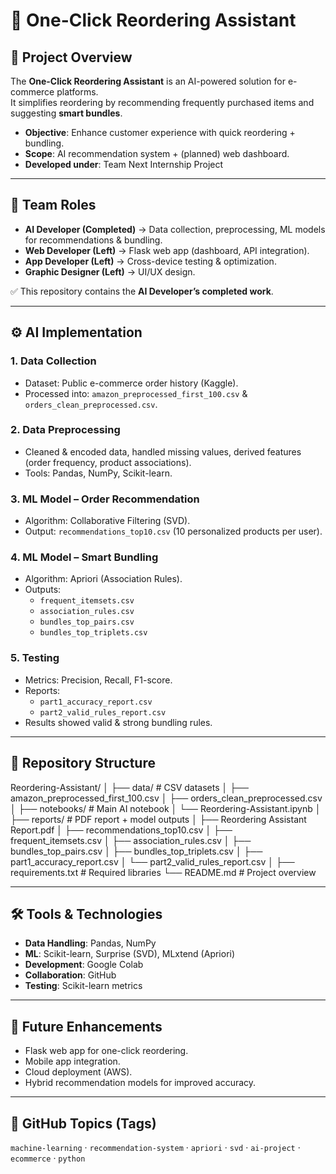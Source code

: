 # 🛒 One-Click Reordering Assistant

## 📌 Project Overview
The **One-Click Reordering Assistant** is an AI-powered solution for e-commerce platforms.  
It simplifies reordering by recommending frequently purchased items and suggesting **smart bundles**.

- **Objective**: Enhance customer experience with quick reordering + bundling.  
- **Scope**: AI recommendation system + (planned) web dashboard.  
- **Developed under**: Team Next Internship Project  

---

## 👥 Team Roles
- **AI Developer (Completed)** → Data collection, preprocessing, ML models for recommendations & bundling.  
- **Web Developer (Left)** → Flask web app (dashboard, API integration).  
- **App Developer (Left)** → Cross-device testing & optimization.  
- **Graphic Designer (Left)** → UI/UX design.  

✅ This repository contains the **AI Developer’s completed work**.

---

## ⚙️ AI Implementation

### 1. Data Collection
- Dataset: Public e-commerce order history (Kaggle).  
- Processed into: `amazon_preprocessed_first_100.csv` & `orders_clean_preprocessed.csv`.  

### 2. Data Preprocessing
- Cleaned & encoded data, handled missing values, derived features (order frequency, product associations).  
- Tools: Pandas, NumPy, Scikit-learn.  

### 3. ML Model – Order Recommendation
- Algorithm: Collaborative Filtering (SVD).  
- Output: `recommendations_top10.csv` (10 personalized products per user).  

### 4. ML Model – Smart Bundling
- Algorithm: Apriori (Association Rules).  
- Outputs:  
  - `frequent_itemsets.csv`  
  - `association_rules.csv`  
  - `bundles_top_pairs.csv`  
  - `bundles_top_triplets.csv`  

### 5. Testing
- Metrics: Precision, Recall, F1-score.  
- Reports:  
  - `part1_accuracy_report.csv`  
  - `part2_valid_rules_report.csv`  
- Results showed valid & strong bundling rules.

---

## 📂 Repository Structure
Reordering-Assistant/
│
├── data/ # CSV datasets
│ ├── amazon_preprocessed_first_100.csv
│ ├── orders_clean_preprocessed.csv
│
├── notebooks/ # Main AI notebook
│ └── Reordering-Assistant.ipynb
│
├── reports/ # PDF report + model outputs
│ ├── Reordering Assistant Report.pdf
│ ├── recommendations_top10.csv
│ ├── frequent_itemsets.csv
│ ├── association_rules.csv
│ ├── bundles_top_pairs.csv
│ ├── bundles_top_triplets.csv
│ ├── part1_accuracy_report.csv
│ └── part2_valid_rules_report.csv
│
├── requirements.txt # Required libraries
└── README.md # Project overview


---

## 🛠 Tools & Technologies
- **Data Handling**: Pandas, NumPy  
- **ML**: Scikit-learn, Surprise (SVD), MLxtend (Apriori)  
- **Development**: Google Colab  
- **Collaboration**: GitHub  
- **Testing**: Scikit-learn metrics  

---

## 🚀 Future Enhancements
- Flask web app for one-click reordering.  
- Mobile app integration.  
- Cloud deployment (AWS).  
- Hybrid recommendation models for improved accuracy.  

---

## 🔖 GitHub Topics (Tags)
`machine-learning` · `recommendation-system` · `apriori` · `svd` · `ai-project` · `ecommerce` · `python`  

